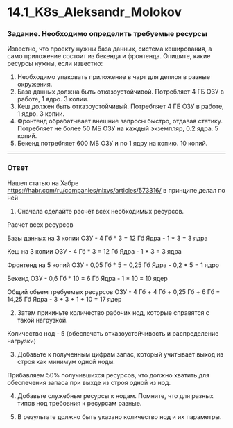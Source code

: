 # 14.1_K8s_Aleksandr_Molokov

### Задание. Необходимо определить требуемые ресурсы
Известно, что проекту нужны база данных, система кеширования, а само приложение состоит из бекенда и фронтенда. Опишите, какие ресурсы нужны, если известно:

1. Необходимо упаковать приложение в чарт для деплоя в разные окружения. 
2. База данных должна быть отказоустойчивой. Потребляет 4 ГБ ОЗУ в работе, 1 ядро. 3 копии. 
3. Кеш должен быть отказоустойчивый. Потребляет 4 ГБ ОЗУ в работе, 1 ядро. 3 копии. 
4. Фронтенд обрабатывает внешние запросы быстро, отдавая статику. Потребляет не более 50 МБ ОЗУ на каждый экземпляр, 0.2 ядра. 5 копий. 
5. Бекенд потребляет 600 МБ ОЗУ и по 1 ядру на копию. 10 копий.

----

### Ответ
Нашел статью на Хабре https://habr.com/ru/companies/nixys/articles/573316/ в принципе делал по ней

1. Сначала сделайте расчёт всех необходимых ресурсов.

Расчет всех ресурсов

Базы данных на 3 копии
ОЗУ - 4 Гб * 3 = 12 Гб
Ядра - 1 * 3 = 3 ядра

Кеш на 3 копии
ОЗУ - 4 Гб * 3 = 12 Гб
Ядра - 1 * 3 = 3 ядра

Фронтенд на 5 копий
ОЗУ - 0,05 Гб * 5 = 0,25 Гб
Ядра - 0,2 * 5 = 1 ядро
 
Бекенд
ОЗУ - 0,6 Гб * 10 = 6 Гб
Ядра - 1 * 10 = 10 ядер

Общий обьем требуемых ресурсов
ОЗУ - 4 Гб + 4 Гб + 0,25 Гб + 6 Гб = 14,25 Гб
Ядра - 3 + 3 + 1 + 10 = 17 ядер

2. Затем прикиньте количество рабочих нод, которые справятся с такой нагрузкой.

Количество нод - 5 (обеспечать отказоустойчивость и распределение нагрузки)

3. Добавьте к полученным цифрам запас, который учитывает выход из строя как минимум одной ноды.

Прибавляем 50% получившихся ресурсов, что должно хватить для обеспечения запаса при выхде из строя одной из нод.

4. Добавьте служебные ресурсы к нодам. Помните, что для разных типов нод требовния к ресурсам разные.


5. В результате должно быть указано количество нод и их параметры.
